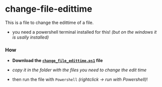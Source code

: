# change-file-edittime

This is a file to change the edittime of a file.

- you need a powershell terminal installed for this! *(but on the windows it is usally installed)*

### How

- **Download the [`change_file_edittime.ps1`](change_file_edittime.ps1) file**

- *copy it in the folder with the files you need to change the edit time*

- then run the file with `Powershell` *(rightclick -> run with Powershell)*!
